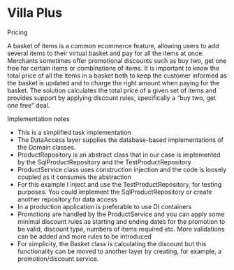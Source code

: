 # Villa Plus

Pricing

A basket of items is a common ecommerce feature, allowing users to add several items to their virtual basket and pay for all the items at once. Merchants sometimes offer promotional discounts such as buy two, get one free for certain items or combinations of items. It is important to know the total price of all the items in a basket both to keep the customer informed as the basket is updated and to charge the right amount when paying for the basket. 
The solution calculates the total price of a given set of items and provides support by applying discount rules, specifically a “buy two, get one free” deal.

Implementation notes

- This is a simplified task implementation
- The DataAccess layer supplies the database-based implementations of the Domain classes.
- ProductRepository is an abstract class that in our case is implemented by the SqlProductRepository and the TestProductRepository
- ProductService class uses construction injection and the code is loosely coupled as it consumes the abstraction
- For this example I inject and use the TestProductRepository, for testing purposes. You could implement the SqlProductRepository or create another repository for data access 
- In a production application is preferable to use DI containers
- Promotions are handled by the ProductService and you can apply some minimal discount rules as starting and ending dates for the promotion to be valid, discount type, numbers of items required etc. More validations can be added and more rules to be introduced 
- For simplicity, the Basket class is calculating the discount but this functionality can be moved to another layer by creating, for example, a promotion/discount service. 
